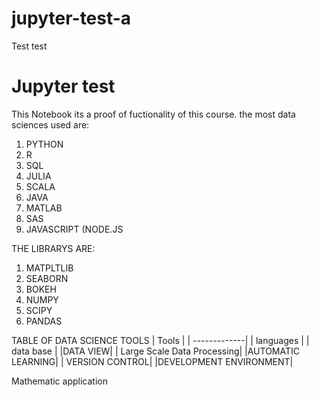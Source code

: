 # jupyter-test-a
Test test 
# Jupyter test
This Notebook its a proof of fuctionality of this course.
the most data sciences used are:
1. PYTHON
2. R 
3. SQL
4. JULIA
5. SCALA
6. JAVA
7. MATLAB
8. SAS
9. JAVASCRIPT (NODE.JS

THE LIBRARYS ARE:

1. MATPLTLIB
2. SEABORN
3. BOKEH
4. NUMPY
5. SCIPY
6. PANDAS

TABLE OF DATA SCIENCE TOOLS
| Tools | 
| -------------| 
| languages | 
| data base | 
|DATA VIEW|
| Large Scale Data Processing|
|AUTOMATIC LEARNING|
| VERSION CONTROL|
|DEVELOPMENT ENVIRONMENT|

Mathematic application 



